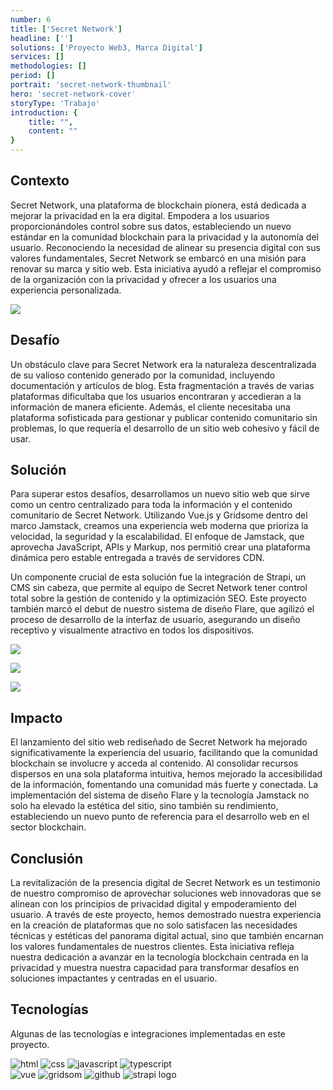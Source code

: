 ```yaml
---
number: 6
title: ['Secret Network']
headline: ['']
solutions: ['Proyecto Web3, Marca Digital']
services: []
methodologies: []
period: []
portrait: 'secret-network-thumbnail'
hero: 'secret-network-cover'
storyType: 'Trabajo'
introduction: {
    title: "",
    content: ""
}
---
```


## Contexto

Secret Network, una plataforma de blockchain pionera, está dedicada a mejorar la privacidad en la era digital. Empodera a los usuarios proporcionándoles control sobre sus datos, estableciendo un nuevo estándar en la comunidad blockchain para la privacidad y la autonomía del usuario. Reconociendo la necesidad de alinear su presencia digital con sus valores fundamentales, Secret Network se embarcó en una misión para renovar su marca y sitio web. Esta iniciativa ayudó a reflejar el compromiso de la organización con la privacidad y ofrecer a los usuarios una experiencia personalizada.

![](/work/secret-network-figure-1.jpg)

## Desafío

Un obstáculo clave para Secret Network era la naturaleza descentralizada de su valioso contenido generado por la comunidad, incluyendo documentación y artículos de blog. Esta fragmentación a través de varias plataformas dificultaba que los usuarios encontraran y accedieran a la información de manera eficiente. Además, el cliente necesitaba una plataforma sofisticada para gestionar y publicar contenido comunitario sin problemas, lo que requería el desarrollo de un sitio web cohesivo y fácil de usar.

## Solución

Para superar estos desafíos, desarrollamos un nuevo sitio web que sirve como un centro centralizado para toda la información y el contenido comunitario de Secret Network. Utilizando Vue.js y Gridsome dentro del marco Jamstack, creamos una experiencia web moderna que prioriza la velocidad, la seguridad y la escalabilidad. El enfoque de Jamstack, que aprovecha JavaScript, APIs y Markup, nos permitió crear una plataforma dinámica pero estable entregada a través de servidores CDN.

Un componente crucial de esta solución fue la integración de Strapi, un CMS sin cabeza, que permite al equipo de Secret Network tener control total sobre la gestión de contenido y la optimización SEO. Este proyecto también marcó el debut de nuestro sistema de diseño Flare, que agilizó el proceso de desarrollo de la interfaz de usuario, asegurando un diseño receptivo y visualmente atractivo en todos los dispositivos.

![](/work/secret-network-figure-2.jpg)

![](/work/secret-network-figure-3.jpg)

![](/work/secret-network-figure-4.jpg)

## Impacto

El lanzamiento del sitio web rediseñado de Secret Network ha mejorado significativamente la experiencia del usuario, facilitando que la comunidad blockchain se involucre y acceda al contenido. Al consolidar recursos dispersos en una sola plataforma intuitiva, hemos mejorado la accesibilidad de la información, fomentando una comunidad más fuerte y conectada. La implementación del sistema de diseño Flare y la tecnología Jamstack no solo ha elevado la estética del sitio, sino también su rendimiento, estableciendo un nuevo punto de referencia para el desarrollo web en el sector blockchain.

## Conclusión

La revitalización de la presencia digital de Secret Network es un testimonio de nuestro compromiso de aprovechar soluciones web innovadoras que se alinean con los principios de privacidad digital y empoderamiento del usuario. A través de este proyecto, hemos demostrado nuestra experiencia en la creación de plataformas que no solo satisfacen las necesidades técnicas y estéticas del panorama digital actual, sino que también encarnan los valores fundamentales de nuestros clientes. Esta iniciativa refleja nuestra dedicación a avanzar en la tecnología blockchain centrada en la privacidad y muestra nuestra capacidad para transformar desafíos en soluciones impactantes y centradas en el usuario.

## Tecnologías

Algunas de las tecnologías e integraciones implementadas en este proyecto.

<div class="story_story__mainContent__technologies__v5XXm"> 
    <div class="story_story__mainContent__technologies__images__6NSg5">
        <div>
        <img loading="lazy" src="/technologies/html.svg" alt="html"/>
            <img loading="lazy" src="/technologies/css.svg" alt="css"/>
            <img loading="lazy" src="/technologies/javascript.svg" alt="javascript"/>
            <img loading="lazy" src="/technologies/typescript.svg" alt="typescript"/>
        </div>
        <div>
            <img loading="lazy" src="/technologies/vue.svg" alt="vue"/>
            <img loading="lazy" src="/technologies/gridsom.svg" alt="gridsom"/>
            <img loading="lazy" src="/technologies/github.svg" alt="github"/>
            <img loading="lazy" src="/technologies/strapi.svg" class="story_story__mainContent__technologies__images__large__KxVD1" alt="strapi logo"/>
        </div>
    </div>     
</div>
